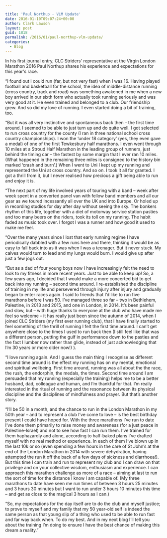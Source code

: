 ```yaml
---

title: 'Paul Northup - VLM Update'
date: 2016-01-10T09:07:24+00:00
author: Clark Lawson
layout: post
guid: 1818
permalink: /2016/01/paul-northup-vlm-update/
categories:
  - Blog
---
```

In his first journal entry, CLC Striders' representative at the Virgin London Marathon 2016 Paul Northup shares his experience and expectations for this year's race.<!--more-->

&#8220;I found out I could run (far, but not very fast) when I was 16. Having played football and basketball for the school, the idea of middle-distance running (cross country, track and road) was something awakened in me when a new boy arrived in our sixth form who actually took running seriously and was very good at it. He even trained and belonged to a club. Our friendship grew. And so did my love of running. I even started doing a bit of training, too.

&#8220;But it was all very instinctive and spontaneous back then – the first time around. I seemed to be able to just turn up and do quite well. I got selected to run cross country for the county (I ran in three national school cross country championships). I won the &#8216;under 18 category’ (yes, they even gave a medal) of one of the first Tewkesbury half marathons. I even went through 10 miles at a Stroud Half Marathon in the leading group of runners, just behind the timing car – the fastest by some margin that I ever ran 10 miles. (What happened in the remaining three miles is consigned to the history bin marked ‘crash and burn’.) When I went to Uni I kept up my running and represented the Uni at cross country. And so on. I took it all for granted. I got a thrill from it, but I never realised how precious a gift being able to run and enjoy it is.

&#8220;The next part of my life involved years of touring with a band – week after week spent in a converted panel van with fellow band members and all our gear as we toured incessantly all over the UK and into Europe. Or holed up in recording studios for day after day without seeing the sky. The bonkers rhythm of this life, together with a diet of motorway service station pasties and too many beers on the riders, took its toll on my running. The habit faded as music took over. I forgot I was a runner and how good it used to make me feel.

&#8220;Over the many years since I lost that early running regime I have periodically dabbled with a few runs here and there, thinking it would be as easy to fall back into as it was when I was a teenager. But it never stuck. My calves would turn to lead and my lungs would burn. I would give up after just a few jogs out.

&#8220;But as a dad of four young boys now I have increasingly felt the need to look to my fitness in more recent years. Just to be able to keep up! So, a few years ago, I decided that I would make a more concerted bid to get back into my running – second time around. I re-established the discipline of training in my life and persevered through injury after injury and gradually began to enter races again. I said to friends that I’d like to run five marathons before I was 50. I’ve managed three so far – two in Bethlehem, Palestine, in 2013 and 2015, and one in London, in 2014. It’s been painful and slow, but – with huge thanks to everyone at the club who have made me feel so welcome – it has really just been since the autumn of 2014, when I joined CLC Striders (my first ever running club), that I have finally started to feel something of the thrill of running I felt the first time around. I can’t get anywhere close to the times I used to run back then (I still feel like that was a different person, putting the gulf in performance down to the pasties and the fact I lumber now rather than glide, instead of just acknowledging that I’m 30 years or more older now!) ).

&#8220;I love running again. And I guess the main thing I recognise as different second time around is the effect my running has on my mental, emotional and spiritual wellbeing. First time around, running was all about the the race, the rush, the endorphin, the medals, the times. Second time around I am persuaded that my running (especially the training) helps me to be a better husband, dad, colleague and human, and I’m thankful for that. I’m really interested in the ritual of running and the resonance between its physical discipline and the disciplines of mindfulness and prayer. But that’s another story.

&#8220;I’ll be 50 in a month, and the chance to run in the London Marathon in my 50th year – and to represent a club I’ve come to love – is the best birthday present I could have hoped for. With the three marathons I’ve run to date I’ve done them primarily to raise money and awareness (for a just peace in Palestine-Israel) and not to see how fast I can run them. I’ve trained for them haphazardly and alone, according to half-baked plans I’ve drafted myself with no real method or experience. In each of them I’ve blown up in the last 10k or so (even spending a few hours in the care of St John’s at the end of the London Marathon in 2014 with severe dehydration, having attempted the run it off the back of a few days of sickness and diarrhoea!). But this time I can train and run to represent my club and I can draw on that privilege and on your collective wisdom, enthusiasm and experience. I can approach this marathon challenge as more of a race – aiming at last to run the sort of time for the distance I know I am capable of. (My three marathons to date have seen me run times of between 3 hours 25 minutes and 3 hours 30 minutes but I want to run under 3 hours 10 minutes this time – and get as close to the magical 3 hours as I can.)

&#8220;So, my expectations for the day itself are to do the club and myself justice; to prove to myself and my family that my 50 year-old self is indeed the same person as that young slip of a thing who used to be able to run fast and far way back when. To do my best. And in my next blog I’ll tell you about the training I’m doing to ensure I have the best chance of making this dream a reality.&#8221;